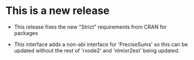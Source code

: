# This is a new release

- This release fixes the new "Strict" requirements from CRAN for packages

- This interface adds a non-abi interface for 'PreciseSums' so this
  can be updated without the rest of 'rxode2' and 'nlmixr2est' being
  updated.
